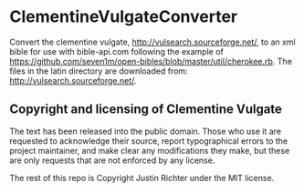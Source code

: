 # ClementineVulgateConverter

Convert the clementine vulgate, http://vulsearch.sourceforge.net/, to an xml bible for use with bible-api.com
following the example of https://github.com/seven1m/open-bibles/blob/master/util/cherokee.rb.
The files in the latin directory are downloaded from: http://vulsearch.sourceforge.net/.

## Copyright and licensing of Clementine Vulgate

The text has been released into the public domain. Those
who use it are requested to acknowledge their source, report typographical
errors to the project maintainer, and make clear any modifications they make,
but these are only requests that are not enforced by any license.

The rest of this repo is Copyright Justin Richter under the MIT license.
